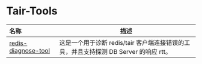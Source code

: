 # Tair-Tools

| 名称                                         | 描述                                                         |
| :------------------------------------------- | ------------------------------------------------------------ |
| [redis-diagnose-tool](./redis-diagnose-tool) | 这是一个用于诊断 redis/tair 客户端连接错误的工具，并且支持探测 DB Server 的响应 rtt。 |

